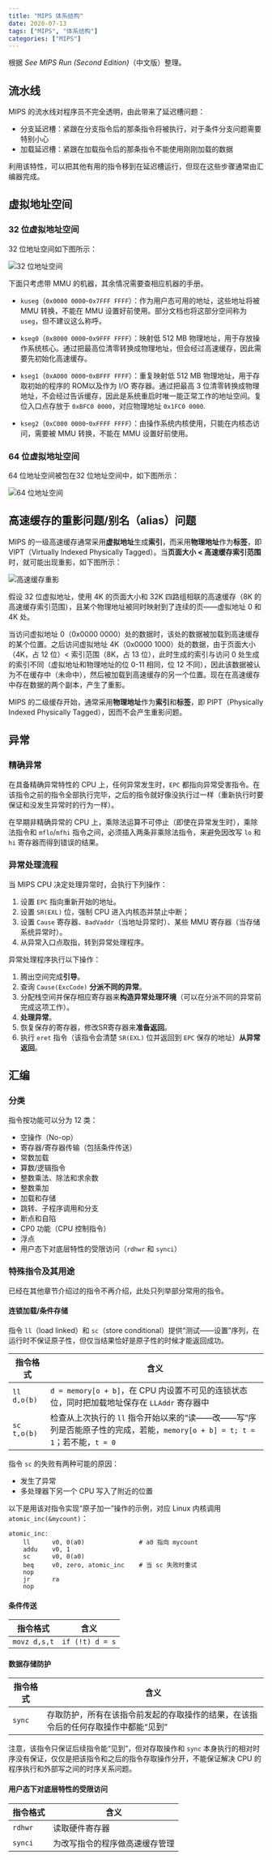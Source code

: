 ```yaml
---
title: "MIPS 体系结构"
date: 2020-07-13
tags: ["MIPS", "体系结构"]
categories: ["MIPS"]
---
```


根据 *See MIPS Run (Second Edition)*（中文版）整理。

<!--more-->

## 流水线

MIPS 的流水线对程序员不完全透明，由此带来了延迟槽问题：

- 分支延迟槽：紧跟在分支指令后的那条指令将被执行，对于条件分支问题需要特别小心
- 加载延迟槽：紧跟在加载指令后的那条指令不能使用刚刚加载的数据

利用该特性，可以把其他有用的指令移到在延迟槽运行，但现在这些步骤通常由汇编器完成。

## 虚拟地址空间

### 32 位虚拟地址空间

32 位地址空间如下图所示：

![32 位地址空间](/images/mips/address_space_32.png)

下面只考虑带 MMU 的机器，其余情况需要查相应机器的手册。

- `kuseg`（`0x0000 0000`-`0x7FFF FFFF`）：作为用户态可用的地址，这些地址将被 MMU 转换，不能在 MMU 设置好前使用。部分文档也将这部分空间称为 `useg`，但不建议这么称呼。

- `kseg0`（`0x8000 0000`-`0x9FFF FFFF`）：映射低 512 MB 物理地址，用于存放操作系统核心。通过把最高位清零转换成物理地址，但会经过高速缓存，因此需要先初始化高速缓存。

- `kseg1`（`0xA000 0000`-`0xBFFF FFFF`）：重复映射低 512 MB 物理地址，用于存取初始的程序的 ROM以及作为 I/O 寄存器。通过把最高 3 位清零转换成物理地址，不会经过告诉缓存，因此是系统重启时唯一能正常工作的地址空间。复位入口点存放于 `0xBFC0 0000`，对应物理地址 `0x1FC0 0000`.

- `kseg2`（`0xC000 0000`-`0xFFFF FFFF`）：由操作系统内核使用，只能在内核态访问，需要被 MMU 转换，不能在 MMU 设置好前使用。

### 64 位虚拟地址空间

64 位地址空间被包在32 位地址空间中，如下图所示：

![64 位地址空间](/images/mips/address_space_64.png)

## 高速缓存的重影问题/别名（alias）问题

MIPS 的一级高速缓存通常采用**虚拟地址**生成**索引**，而采用**物理地址**作为**标签**，即 VIPT（Virtually Indexed Physically Tagged）。当**页面大小 < 高速缓存索引范围**时，就可能出现重影，如下图所示：

![高速缓存重影](/images/cache_alias.png)

假设 32 位虚拟地址，使用 4K 的页面大小和 32K 四路组相联的高速缓存（8K 的高速缓存索引范围），且某个物理地址被同时映射到了连续的页——虚拟地址 0 和 4K 处。

当访问虚拟地址 0（0x0000 0000）处的数据时，该处的数据被加载到高速缓存的某个位置。之后访问虚拟地址 4K（0x0000 1000）处的数据，由于页面大小（4K，占 12 位）< 索引范围（8K，占 13 位），此时生成的索引与访问 0 处生成的索引不同（虚拟地址和物理地址的位 0-11 相同，位 12 不同），因此该数据被认为不在缓存中（未命中），然后被加载到高速缓存的另一个位置。现在在高速缓存中存在数据的两个副本，产生了重影。

MIPS 的二级缓存开始，通常采用**物理地址**作为**索引**和**标签**，即 PIPT（Physically Indexed Physically Tagged），因而不会产生重影问题。

## 异常

### 精确异常

在具备精确异常特性的 CPU 上，任何异常发生时，`EPC` 都指向异常受害指令。在该指令之前的指令全部执行完毕，之后的指令就好像没执行过一样（重新执行时要保证和没发生异常时的行为一样）。

在早期非精确异常的 CPU 上，乘除法运算不可停止（即使在异常发生时），乘除法指令和 `mflo`/`mfhi` 指令之间，必须插入两条非乘除法指令，来避免因改写 `lo` 和 `hi` 寄存器而得到错误的结果。

### 异常处理流程

当 MIPS CPU 决定处理异常时，会执行下列操作：

1. 设置 `EPC` 指向重新开始的地址。
2. 设置 `SR(EXL)` 位，强制 CPU 进入内核态并禁止中断；
3. 设置 `Cause` 寄存器、`BadVaddr`（当地址异常时）、某些 MMU 寄存器（当存储系统异常时）。
4. 从异常入口点取指，转到异常处理程序。

异常处理程序执行以下操作：

1. 腾出空间完成**引导**。
2. 查询 `Cause(ExcCode)` **分派不同的异常**。
3. 分配栈空间并保存相应寄存器来**构造异常处理环境**（可以在分派不同的异常前完成这项工作）。
4. **处理异常**。
5. 恢复保存的寄存器，修改SR寄存器来**准备返回**。
6. 执行 `eret` 指令（该指令会清楚 `SR(EXL)` 位并返回到 `EPC` 保存的地址）**从异常返回**。

## 汇编

### 分类

指令按功能可以分为 12 类：

- 空操作（No-op）
- 寄存器/寄存器传输（包括条件传送）
- 常数加载
- 算数/逻辑指令
- 整数乘法、除法和求余数
- 整数乘加
- 加载和存储
- 跳转、子程序调用和分支
- 断点和自陷
- CP0 功能（CPU 控制指令）
- 浮点
- 用户态下对底层特性的受限访问（`rdhwr` 和 `synci`）

### 特殊指令及其用途

已经在其他章节介绍过的指令不再介绍，此处只列举部分常用的指令。

#### 连锁加载/条件存储

指令 `ll`（load linked）和 `sc`（store conditional）提供“测试——设置”序列，在运行时不保证原子性，但仅当结果恰好是原子性的时候才能返回成功。

| 指令格式 | 含义 |
| --- | --- |
| `ll d,o(b)` | `d = memory[o + b]`，在 CPU 内设置不可见的连锁状态位，同时把加载地址保存在 `LLAddr` 寄存器中 |
| `sc t,o(b)` | 检查从上次执行的 `ll` 指令开始以来的“读——改——写”序列是否能原子性的完成，若能，`memory[o + b] = t; t = 1`；若不能，`t = 0` |

指令 `sc` 的失败有两种可能的原因：

- 发生了异常
- 多处理器下另一个 CPU 写入了附近的位置

以下是用该对指令实现“原子加一”操作的示例，对应 Linux 内核调用 `atomic_inc(&mycount)`：

    atomic_inc:
        ll      v0, 0(a0)               # a0 指向 mycount
        addu    v0, 1
        sc      v0, 0(a0)
        beq     v0, zero, atomic_inc    # 当 sc 失败时重试
        nop
        jr      ra
        nop

#### 条件传送

| 指令格式 | 含义 |
| --- | --- |
| `movz d,s,t` | `if (!t) d = s` |

#### 数据存储防护

| 指令格式 | 含义 |
| --- | --- |
| `sync` | 存取防护，所有在该指令前发起的存取操作的结果，在该指令后的任何存取操作中都能“见到” |

注意，该指令只保证后续指令能“见到”，但对存取操作和 `sync` 本身执行的相对时序没有保证，仅仅是把该指令和之后的指令存取操作分开，不能保证解决 CPU 的程序执行和外部写之间的时序关系问题。

#### 用户态下对底层特性的受限访问

| 指令格式 | 含义 |
| --- | --- |
| `rdhwr` | 读取硬件寄存器 |
| `synci` | 为改写指令的程序做高速缓存管理 |
